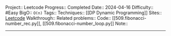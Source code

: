 Project:: Leetcode
Progress:: Completed
Date:: 2024-04-16
Difficulty:: #Easy 
BigO:: `O(n)`
Tags:: 
Techniques:: [[DP Dynamic Programming]]
Sites:: [Leetcode]()
Walkthrough:: 
Related problems:: 
Code:: [[509.fibonacci-number_rec.py]], [[509.fibonacci-number_loop.py]]
Note:: 

---
